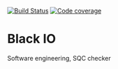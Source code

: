[![Build Status](https://travis-ci.org/BartoszGorka/BlackIO.svg?branch=master)](https://travis-ci.org/BartoszGorka/BlackIO)
[![Code coverage](https://codecov.io/gh/BartoszGorka/BlackIO/branch/master/graph/badge.svg)](https://codecov.io/gh/BartoszGorka/BlackIO)

# Black IO
Software engineering, SQC checker
